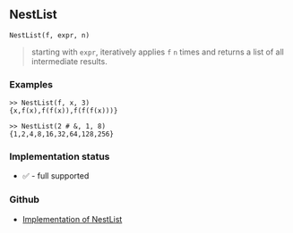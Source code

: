 ## NestList

```
NestList(f, expr, n)
```
> starting with `expr`, iteratively applies `f` `n` times and returns a list of all intermediate results.

### Examples
 
``` 
>> NestList(f, x, 3)
{x,f(x),f(f(x)),f(f(f(x)))}
 
>> NestList(2 # &, 1, 8)
{1,2,4,8,16,32,64,128,256} 
```
  








### Implementation status

* &#x2705; - full supported

### Github

* [Implementation of NestList](https://github.com/axkr/symja_android_library/blob/master/symja_android_library/matheclipse-core/src/main/java/org/matheclipse/core/builtin/Programming.java#L1569) 

